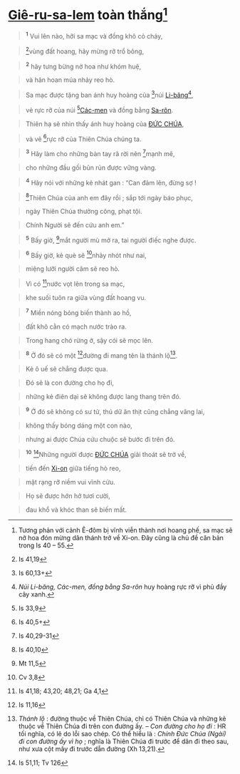 # [Giê-ru-sa-lem]() toàn thắng[^1-2014c6df-99ae-48dd-b25b-427694c8f233]

> <sup><b>1</b></sup> Vui lên nào, hỡi sa mạc và đồng khô cỏ cháy,
>


> [^1@-2014c6df-99ae-48dd-b25b-427694c8f233]vùng đất hoang, hãy mừng rỡ trổ bông,
>


> <sup><b>2</b></sup> hãy tưng bừng nở hoa như khóm huệ,
>


> và hân hoan múa nhảy reo hò.
>


> Sa mạc được tặng ban ánh huy hoàng của [^2@-2014c6df-99ae-48dd-b25b-427694c8f233]núi [Li-băng]()[^2-2014c6df-99ae-48dd-b25b-427694c8f233],
>


> vẻ rực rỡ của núi [^3@-2014c6df-99ae-48dd-b25b-427694c8f233][Các-men]() và đồng bằng [Sa-rôn]().
>


> Thiên hạ sẽ nhìn thấy ánh huy hoàng của [ĐỨC CHÚA](),
>


> và vẻ [^4@-2014c6df-99ae-48dd-b25b-427694c8f233]rực rỡ của Thiên Chúa chúng ta.
>


> <sup><b>3</b></sup> Hãy làm cho những bàn tay rã rời nên [^5@-2014c6df-99ae-48dd-b25b-427694c8f233]mạnh mẽ,
>


> cho những đầu gối bủn rủn được vững vàng.
>


> <sup><b>4</b></sup> Hãy nói với những kẻ nhát gan : “Can đảm lên, đừng sợ !
>


> [^6@-2014c6df-99ae-48dd-b25b-427694c8f233]Thiên Chúa của anh em đây rồi ; sắp tới ngày báo phục,
>


> ngày Thiên Chúa thưởng công, phạt tội.
>


> Chính Người sẽ đến cứu anh em.”
>


> <sup><b>5</b></sup> Bấy giờ, [^7@-2014c6df-99ae-48dd-b25b-427694c8f233]mắt người mù mở ra, tai người điếc nghe được.
>


> <sup><b>6</b></sup> Bấy giờ, kẻ què sẽ [^8@-2014c6df-99ae-48dd-b25b-427694c8f233]nhảy nhót như nai,
>


> miệng lưỡi người câm sẽ reo hò.
>


> Vì có [^9@-2014c6df-99ae-48dd-b25b-427694c8f233]nước vọt lên trong sa mạc,
>


> khe suối tuôn ra giữa vùng đất hoang vu.
>


> <sup><b>7</b></sup> Miền nóng bỏng biến thành ao hồ,
>


> đất khô cằn có mạch nước trào ra.
>


> Trong hang chó rừng ở, sậy cói sẽ mọc lên.
>


> <sup><b>8</b></sup> Ở đó sẽ có một [^10@-2014c6df-99ae-48dd-b25b-427694c8f233]đường đi mang tên là thánh lộ[^3-2014c6df-99ae-48dd-b25b-427694c8f233].
>


> Kẻ ô uế sẽ chẳng được qua.
>


> Đó sẽ là con đường cho họ đi,
>


> những kẻ điên dại sẽ không được lang thang trên đó.
>


> <sup><b>9</b></sup> Ở đó sẽ không có sư tử, thú dữ ăn thịt cũng chẳng vãng lai,
>


> không thấy bóng dáng một con nào,
>


> nhưng ai được Chúa cứu chuộc sẽ bước đi trên đó.
>


> <sup><b>10</b></sup> [^11@-2014c6df-99ae-48dd-b25b-427694c8f233]Những người được [ĐỨC CHÚA]() giải thoát sẽ trở về,
>


> tiến đến [Xi-on]() giữa tiếng hò reo,
>


> mặt rạng rỡ niềm vui vĩnh cửu.
>


> Họ sẽ được hớn hở tươi cười,
>


> đau khổ và khóc than sẽ biến mất.
>

[^1-2014c6df-99ae-48dd-b25b-427694c8f233]: Tương phản với cảnh Ê-đôm bị vĩnh viễn thành nơi hoang phế, sa mạc sẽ nở hoa đón mừng dân thánh trở về Xi-on. Đây cũng là chủ đề căn bản trong Is 40 – 55.
[^2-2014c6df-99ae-48dd-b25b-427694c8f233]: *Núi Li-băng, Các-men, đồng bằng Sa-rôn* huy hoàng rực rỡ vì phủ đầy cây xanh.
[^3-2014c6df-99ae-48dd-b25b-427694c8f233]: *Thánh lộ* : đường thuộc về Thiên Chúa, chỉ có Thiên Chúa và những kẻ thuộc về Thiên Chúa đi trên con đường ấy. – *Con đường cho họ đi* : HR tối nghĩa, có lẽ do lỗi sao chép. Có thể hiểu là : *Chính Đức Chúa (Ngài) đi con đường ấy vì họ* ; nghĩa là Thiên Chúa đi trước để dân đi theo sau, như xưa cột mây đi trước dẫn đường (Xh 13,21).
[^1@-2014c6df-99ae-48dd-b25b-427694c8f233]: Is 41,19
[^2@-2014c6df-99ae-48dd-b25b-427694c8f233]: Is 60,13+
[^3@-2014c6df-99ae-48dd-b25b-427694c8f233]: Is 33,9
[^4@-2014c6df-99ae-48dd-b25b-427694c8f233]: Is 40,5+
[^5@-2014c6df-99ae-48dd-b25b-427694c8f233]: Is 40,29-31
[^6@-2014c6df-99ae-48dd-b25b-427694c8f233]: Is 40,10
[^7@-2014c6df-99ae-48dd-b25b-427694c8f233]: Mt 11,5
[^8@-2014c6df-99ae-48dd-b25b-427694c8f233]: Cv 3,8
[^9@-2014c6df-99ae-48dd-b25b-427694c8f233]: Is 41,18; 43,20; 48,21; Ga 4,1
[^10@-2014c6df-99ae-48dd-b25b-427694c8f233]: Is 11,16
[^11@-2014c6df-99ae-48dd-b25b-427694c8f233]: Is 51,11; Tv 126